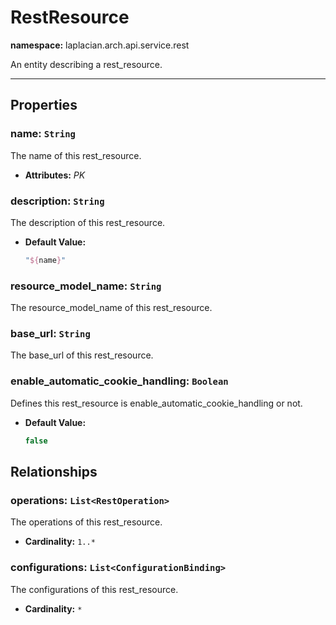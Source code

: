

# **RestResource**
**namespace:** laplacian.arch.api.service.rest

An entity describing a rest_resource.



---

## Properties

### name: `String`
The name of this rest_resource.
- **Attributes:** *PK*

### description: `String`
The description of this rest_resource.
- **Default Value:**
  ```kotlin
  "${name}"
  ```

### resource_model_name: `String`
The resource_model_name of this rest_resource.

### base_url: `String`
The base_url of this rest_resource.

### enable_automatic_cookie_handling: `Boolean`
Defines this rest_resource is enable_automatic_cookie_handling or not.
- **Default Value:**
  ```kotlin
  false
  ```

## Relationships

### operations: `List<RestOperation>`
The operations of this rest_resource.
- **Cardinality:** `1..*`

### configurations: `List<ConfigurationBinding>`
The configurations of this rest_resource.
- **Cardinality:** `*`
